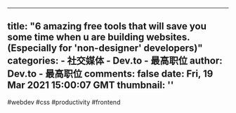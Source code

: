 
---
title: "6 amazing free tools that will save you some time when u are building websites. (Especially for 'non-designer' developers)"
categories: 
    - 社交媒体
    - Dev.to - 最高职位
author: Dev.to - 最高职位
comments: false
date: Fri, 19 Mar 2021 15:00:07 GMT
thumbnail: ''
---

<div>   
#webdev #css #productivity #frontend  
</div>
            